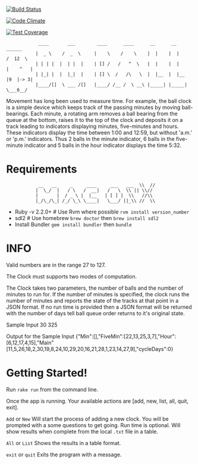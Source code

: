   [![Build Status](https://travis-ci.org/Incredible0n3/ball_clock.svg)](https://travis-ci.org/Incredible0n3/ball_clock)

  [![Code Climate](https://codeclimate.com/github/Incredible0n3/ball_clock/badges/gpa.svg)](https://codeclimate.com/github/Incredible0n3/ball_clock)

  [![Test Coverage](https://codeclimate.com/github/Incredible0n3/ball_clock/badges/coverage.svg)](https://codeclimate.com/github/Incredible0n3/ball_clock/coverage)


                ____       ___        ____      ____      __      __          ______
               |  _ \    /  _  \     |    \    /    \    |  |    |  |        /  12  \
               | | | |  |  | |  |    | [] /   /   ^  \   |  |    |  |       |    ^   |  
               | |_| |  |  |_|  |    | [] \  /   /\   \  |  |__  |  |__     |9  |-> 3|
               |____/[]  \ ___ /[]   |____/ /__ /  \ __\ |_____| |_____|     \___6__/ 

Movement has long been used to measure time. For example, the ball clock is a simple device which keeps track of the passing minutes by moving ball-bearings. Each minute, a rotating arm removes a ball bearing from the queue at the bottom, raises it to the top of the clock and deposits it on a track leading to indicators displaying minutes, five-minutes and hours. These indicators display the time between 1:00 and 12:59, but without 'a.m.' or 'p.m.' indicators. Thus 2 balls in the minute indicator, 6 balls in the five-minute indicator and 5 balls in the hour indicator displays the time 5:32.

# Requirements    
                __   __     _     ____     ___   ___  \\  //  
               |  \_/  |   / \   /  __|   /   \  \\ || \\//
               |       |  / _ \ |  |__   | [ ] |  \\   //\\
               |_/\_/\_| /_/ \_\ \____|   \___/ ||_\\ //  \\
  
  * Ruby -v 2.2.0+ # Use Rvm where possible `rvm install version_number`
  * sdl2 # Use homebrew `brew doctor` then `brew install sdl2`
  * Install Bundler `gem install bundler` then `bundle`


# INFO

Valid numbers are in the range 27 to 127.

The Clock must supports two modes of computation.

The Clock takes two parameters, the number of balls and the number of minutes to run for.  If the number of minutes is specified, the clock runs the number of minutes and reports the state of the tracks at that point in a JSON format. If no run time is provided then a JSON format will be returned with the number of days tell ball queue order returns to it's original state.

  Sample Input
  30 325

  Output for the Sample Input
  {"Min":[],"FiveMin":[22,13,25,3,7],"Hour":[6,12,17,4,15],"Main"
  [11,5,26,18,2,30,19,8,24,10,29,20,16,21,28,1,23,14,27,9],"cycleDays":0}

# Getting Started!

Run `rake run` from the command line.

Once the app is running. Your available actions are [add, new, list, all, quit, exit].

`Add` or `New` Will start the process of adding a new clock. You will be prompted with a some questions to get going. Run time is optional. Will show results when complete from the local `.txt` file in a table.

`All` or `List` Shows the results in a table format.

`exit` or `quit` Exits the program with a message.
